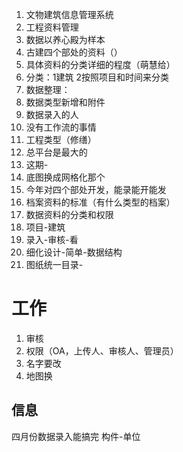 1. 文物建筑信息管理系统
2. 工程资料管理
3. 数据以养心殿为样本
4. 古建四个部处的资料（）
5. 具体资料的分类详细的程度（萌慧给）
6. 分类：1建筑 2按照项目和时间来分类
7. 数据整理：
8. 数据类型新增和附件
9. 数据录入的人
10. 没有工作流的事情
11. 工程类型（修缮）
12. 总平台是最大的
13. 这期-
14. 底图换成网格化那个
15. 今年对四个部处开发，能录能开能发
16. 档案资料的标准（有什么类型的档案）
17. 数据资料的分类和权限
18. 项目-建筑
19. 录入-审核-看
20. 细化设计-简单-数据结构
21. 图纸统一目录-



# 工作
1. 审核
2. 权限（OA，上传人、审核人、管理员）
3. 名字要改
4. 地图换

## 信息
四月份数据录入能搞完
构件-单位
